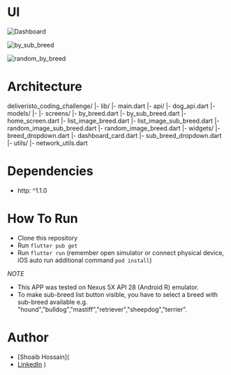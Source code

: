 # UI
![Dashboard](https://github.com/hossain101/deliveristo_coding_challenge/assets/80954453/1b3a2022-3ec8-4bc3-b706-90cf31516f30)

![by_sub_breed](https://github.com/hossain101/deliveristo_coding_challenge/assets/80954453/47a75e78-9c43-4c5b-8557-6c5fa20c9f6e)

![random_by_breed](https://github.com/hossain101/deliveristo_coding_challenge/assets/80954453/b2800b2d-8bc6-4a8a-83cb-2db2e156e496)

# Architecture
deliveristo_coding_challenge/
|- lib/
    |- main.dart
    |- api/
        |- dog_api.dart
    |- models/
        |- 
    |- screens/
        |- by_breed.dart
        |- by_sub_breed.dart
        |- home_screen.dart
        |- list_image_breed.dart
        |- list_image_sub_breed.dart
        |- random_image_sub_breed.dart
        |- random_image_breed.dart
    |- widgets/
        |- breed_dropdown.dart
        |- dashboard_card.dart
        |- sub_breed_dropdown.dart
    |- utils/
        |- network_utils.dart


# Dependencies
- http: ^1.1.0

# How To Run

- Clone this repository
- Run `flutter pub get`
- Run `flutter run` (remember open simulator or connect physical device, iOS auto run additional command `pod install`)

*NOTE*
- This APP was tested on Nexus 5X API 28 (Android R) emulator.
- To make sub-breed list button visible, you have to select a breed with sub-breed available e.g. "hound","bulldog","mastiff","retriever","sheepdog","terrier".

# Author
- [Shoaib Hossain](
- [LinkedIn](https://www.linkedin.com/in/shoaib-hossain-5bb080236/)
  )

